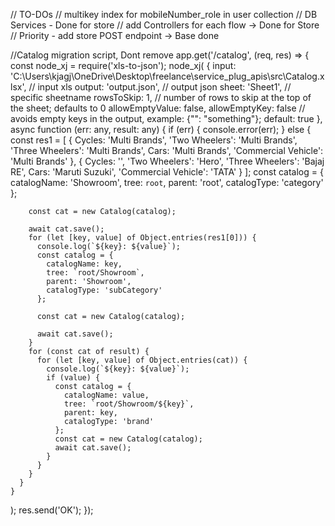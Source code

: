// TO-DOs
// multikey index for mobileNumber_role in user collection
// DB Services - Done for store
// add Controllers for each flow -> Done for Store
// Priority - add store POST endpoint -> Base done




//Catalog migration script, Dont remove
app.get('/catalog', (req, res) => {
  const node_xj = require('xls-to-json');
  node_xj(
    {
      input:
        'C:\\Users\\kjagj\\OneDrive\\Desktop\\freelance\\service_plug_apis\\src\\Catalog.xlsx', // input xls
      output: 'output.json', // output json
      sheet: 'Sheet1', // specific sheetname
      rowsToSkip: 1, // number of rows to skip at the top of the sheet; defaults to 0
      allowEmptyValue: false,
      allowEmptyKey: false // avoids empty keys in the output, example: {"": "something"}; default: true
    },
    async function (err: any, result: any) {
      if (err) {
        console.error(err);
      } else {
        const res1 = [
          {
            Cycles: 'Multi Brands',
            'Two Wheelers': 'Multi Brands',
            'Three Wheelers': 'Multi Brands',
            Cars: 'Multi Brands',
            'Commercial Vehicle': 'Multi Brands'
          },
          {
            Cycles: '',
            'Two Wheelers': 'Hero',
            'Three Wheelers': 'Bajaj RE',
            Cars: 'Maruti Suzuki',
            'Commercial Vehicle': 'TATA'
          }
        ];
        const catalog = {
          catalogName: 'Showroom',
          tree: `root`,
          parent: 'root',
          catalogType: 'category'
        };

        const cat = new Catalog(catalog);

        await cat.save();
        for (let [key, value] of Object.entries(res1[0])) {
          console.log(`${key}: ${value}`);
          const catalog = {
            catalogName: key,
            tree: `root/Showroom`,
            parent: 'Showroom',
            catalogType: 'subCategory'
          };

          const cat = new Catalog(catalog);

          await cat.save();
        }
        for (const cat of result) {
          for (let [key, value] of Object.entries(cat)) {
            console.log(`${key}: ${value}`);
            if (value) {
              const catalog = {
                catalogName: value,
                tree: `root/Showroom/${key}`,
                parent: key,
                catalogType: 'brand'
              };
              const cat = new Catalog(catalog);
              await cat.save();
            }
          }
        }
      }
    }
  );
  res.send('OK');
});